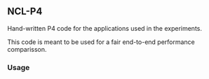 NCL-P4
------

Hand-written P4 code for the applications used in the experiments.

This code is meant to be used for a fair end-to-end performance comparisson.


### Usage

